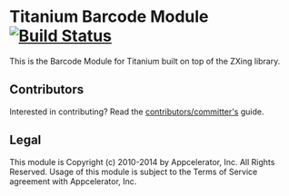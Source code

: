 Titanium Barcode Module [![Build Status](https://travis-ci.org/appcelerator-modules/ti.barcode.svg)](https://travis-ci.org/appcelerator-modules/ti.barcode)
=======

This is the Barcode Module for Titanium built on top of the ZXing library.

## Contributors

Interested in contributing? Read the [contributors/committer's](https://wiki.appcelerator.org/display/community/Home) guide.

## Legal

This module is Copyright (c) 2010-2014 by Appcelerator, Inc. All Rights Reserved. Usage of this module is subject to 
the Terms of Service agreement with Appcelerator, Inc. 

